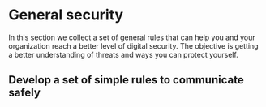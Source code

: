 # General security

In this section we collect a set of general rules that can help you and your organization reach a better level of digital security.
The objective is getting a better understanding of threats and ways you can protect yourself.

## Develop a set of simple rules to communicate safely


